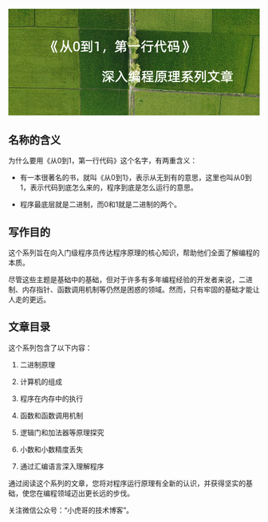 
![](images/ProgrammeBasic/00/1.png)

## 名称的含义

为什么要用《从0到1，第一行代码》这个名字，有两重含义：

- 有一本很著名的书，就叫《从0到1》，表示从无到有的意思，这里也叫从0到1，表示代码到底怎么来的，程序到底是怎么运行的意思。

- 程序最底层就是二进制，而0和1就是二进制的两个。

## 写作目的 

这个系列旨在向入门级程序员传达程序原理的核心知识，帮助他们全面了解编程的本质。

尽管这些主题是基础中的基础，但对于许多有多年编程经验的开发者来说，二进制、内存指针、函数调用机制等仍然是困惑的领域。然而，只有牢固的基础才能让人走的更远。

## 文章目录

这个系列包含了以下内容：

1. 二进制原理

2. 计算机的组成

3. 程序在内存中的执行

4. 函数和函数调用机制

5. 逻辑门和加法器等原理探究

6. 小数和小数精度丢失

7. 通过汇编语言深入理解程序

通过阅读这个系列的文章，您将对程序运行原理有全新的认识，并获得坚实的基础，使您在编程领域迈出更长远的步伐。

关注微信公众号：“小虎哥的技术博客”。